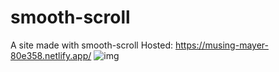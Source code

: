 # smooth-scroll
A site made with smooth-scroll
Hosted: https://musing-mayer-80e358.netlify.app/
![img](https://i.ibb.co/YWj1fHF/9.png)
